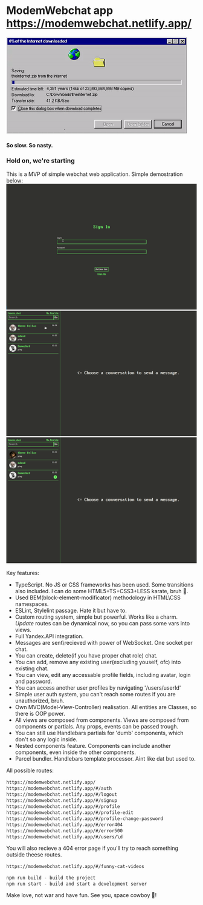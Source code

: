 # ModemWebchat app https://modemwebchat.netlify.app/

![I mean theeese times, you know.](/github/slow_file_copy.gif)
#### So slow. So nasty.

### Hold on, we're starting
This is a MVP of simple webchat web application. 
Simple demostration below:
![Sign in and signup, simple demonstration](/github/signup_and_add_users.gif)
![Change user profile, avatar](/github/change_user_profile_and_avatar.gif)
![Create, delete chat](/github/create_delete_chat.gif)

Key features:
- TypeScript. No JS or CSS frameworks has been used. Some transitions also included. I can do some HTML5+TS+CSS3+LESS karate, bruh :vulcan_salute:. 
- Used BEM(block-element-modificator) methodology in HTML\CSS namespaces. 
- ESLint, Stylelint passage. Hate it but have to. 
- Custom routing system, simple but powerful. Works like a charm. *Update* routes can be dynamical now, so you can pass some vars into views.
- Full Yandex.API integration.
- Messages are sent\recieved with power of WebSocket. One socket per chat.
- You can create, delete(if you have proper chat role) chat.
- You can add, remove any existing user(excluding youself, ofc) into existing chat.
- You can view, edit any accessable profile fields, including avatar, login and password.
- You can access another user profiles by navigating '/users/userId'
- Simple user auth system, you can't reach some routes if you are unauthorized, bruh.
- Own MVC(Model-View-Controller) realisation. All entities are Classes, so there is OOP power.
- All views are composed from components. Views are composed from components or partials. Any props, events can be passed trough. 
- You can still use Handlebars partials for 'dumb' components, which don't so any logic inside. 
- Nested components feature. Components can include another components, even inside the other components. 
- Parcel bundler. Handlebars template processor. Aint like dat but used to.

All possible routes:
```
https://modemwebchat.netlify.app/
https://modemwebchat.netlify.app/#/auth
https://modemwebchat.netlify.app/#/logout
https://modemwebchat.netlify.app/#/signup
https://modemwebchat.netlify.app/#/profile
https://modemwebchat.netlify.app/#/profile-edit
https://modemwebchat.netlify.app/#/profile-change-password
https://modemwebchat.netlify.app/#/error404
https://modemwebchat.netlify.app/#/error500
https://modemwebchat.netlify.app/#/users/\d
```

You will also recieve a 404 error page if you'll try to reach something outside theese routes. 
```
https://modemwebchat.netlify.app/#/funny-cat-videos
```

```
npm run build - build the project
npm run start - build and start a development server
```

Make love, not war and have fun. See you, space cowboy :metal:!
